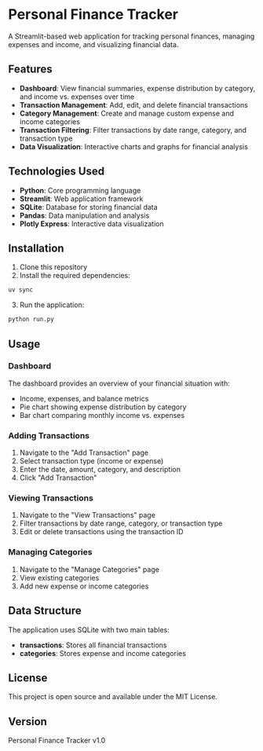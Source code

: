 # Personal Finance Tracker

A Streamlit-based web application for tracking personal finances, managing expenses and income, and visualizing financial data.

## Features

- **Dashboard**: View financial summaries, expense distribution by category, and income vs. expenses over time
- **Transaction Management**: Add, edit, and delete financial transactions
- **Category Management**: Create and manage custom expense and income categories
- **Transaction Filtering**: Filter transactions by date range, category, and transaction type
- **Data Visualization**: Interactive charts and graphs for financial analysis

## Technologies Used

- **Python**: Core programming language
- **Streamlit**: Web application framework
- **SQLite**: Database for storing financial data
- **Pandas**: Data manipulation and analysis
- **Plotly Express**: Interactive data visualization

## Installation

1. Clone this repository
2. Install the required dependencies:

```bash
uv sync
```

3. Run the application:

```bash
python run.py
```

## Usage

### Dashboard

The dashboard provides an overview of your financial situation with:
- Income, expenses, and balance metrics
- Pie chart showing expense distribution by category
- Bar chart comparing monthly income vs. expenses

### Adding Transactions

1. Navigate to the "Add Transaction" page
2. Select transaction type (income or expense)
3. Enter the date, amount, category, and description
4. Click "Add Transaction"

### Viewing Transactions

1. Navigate to the "View Transactions" page
2. Filter transactions by date range, category, or transaction type
3. Edit or delete transactions using the transaction ID

### Managing Categories

1. Navigate to the "Manage Categories" page
2. View existing categories
3. Add new expense or income categories

## Data Structure

The application uses SQLite with two main tables:
- **transactions**: Stores all financial transactions
- **categories**: Stores expense and income categories

## License

This project is open source and available under the MIT License.

## Version

Personal Finance Tracker v1.0
